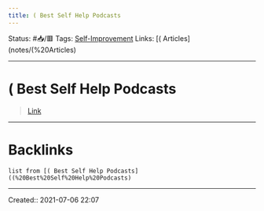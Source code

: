 ```yaml
---
title: ( Best Self Help Podcasts
---
```

Status: #📥/🟥 
Tags: [Self-Improvement](Self-Improvement)
Links: [( Articles](notes/(%20Articles)
___
# ( Best Self Help Podcasts
> [Link](https://podcastreview.org/list/best-self-help-podcasts/)

___
# Backlinks
```dataview
list from [( Best Self Help Podcasts]((%20Best%20Self%20Help%20Podcasts)
```
___

Created:: 2021-07-06 22:07
